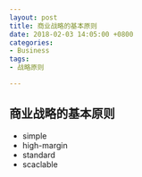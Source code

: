 ```yaml
---
layout: post
title: 商业战略的基本原则
date: 2018-02-03 14:05:00 +0800
categories:
- Business
tags:
- 战略原则

---
```




## 商业战略的基本原则

- simple
- high-margin
- standard
- scaclable


